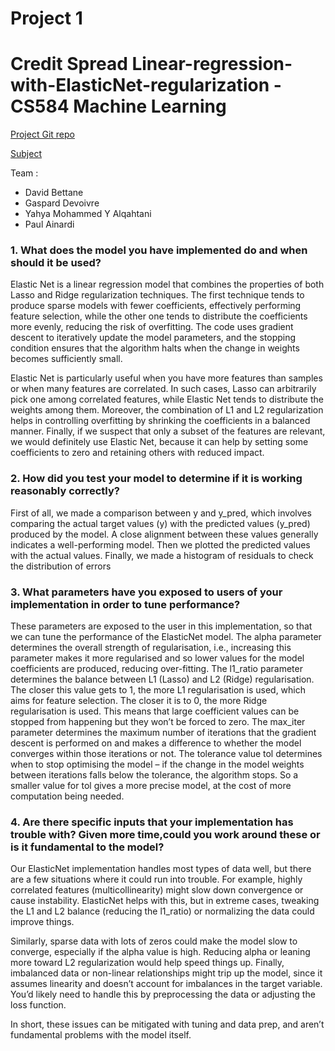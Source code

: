 # Project 1 


# Credit Spread Linear-regression-with-ElasticNet-regularization - CS584 Machine Learning

[Project Git repo](https://github.com/PaulAnrd/Credit-Spread-Linear-regression-with-ElasticNet-regularization/tree/main)

[Subject](https://github.com/Fall2024CS584/Project1)

Team :
- David Bettane
- Gaspard Devoivre
- Yahya Mohammed Y Alqahtani 
- Paul Ainardi


### 1. What does the model you have implemented do and when should it be used?
Elastic Net is a linear regression model that combines the properties of both Lasso and Ridge regularization techniques. The first technique tends to produce sparse models with fewer coefficients, effectively performing feature selection, while the other one tends to distribute the coefficients more evenly, reducing the risk of overfitting. The code uses gradient descent to iteratively update the model parameters, and the stopping condition ensures that the algorithm halts when the change in weights becomes sufficiently small.

Elastic Net is particularly useful when you have more features than samples or when many features are correlated. In such cases, Lasso can arbitrarily pick one among correlated features, while Elastic Net tends to distribute the weights among them. Moreover, the combination of L1 and L2 regularization helps in controlling overfitting by shrinking the coefficients in a balanced manner. Finally, if we suspect that only a subset of the features are relevant, we would definitely use Elastic Net, because it can help by setting some coefficients to zero and retaining others with reduced impact.




### 2. How did you test your model to determine if it is working reasonably correctly?
First of all, we made a comparison between y and y_pred, which involves comparing the actual target values (y) with the predicted values (y_pred) produced by the model. A close alignment between these values generally indicates a well-performing model. Then we plotted the predicted values with the actual values. Finally, we made a histogram of residuals to check the distribution of errors


### 3. What parameters have you exposed to users of your implementation in order to tune performance?
These parameters are exposed to the user in this implementation, so that we can tune the performance of the ElasticNet model. The alpha parameter determines the overall strength of regularisation, i.e., increasing this parameter makes it more regularised and so lower values for the model coefficients are produced, reducing over-fitting. The l1_ratio parameter determines the balance between L1 (Lasso) and L2 (Ridge) regularisation. The closer this value gets to 1, the more L1 regularisation is used, which aims for feature selection. The closer it is to 0, the more Ridge regularisation is used. This means that large coefficient values can be stopped from happening but they won’t be forced to zero. The max_iter parameter determines the maximum number of iterations that the gradient descent is performed on and makes a difference to whether the model converges within those iterations or not. The tolerance value tol determines when to stop optimising the model – if the change in the model weights between iterations falls below the tolerance, the algorithm stops. So a smaller value for tol gives a more precise model, at the cost of more computation being needed.


### 4. Are there specific inputs that your implementation has trouble with? Given more time,could you work around these or is it fundamental to the model?
Our ElasticNet implementation handles most types of data well, but there are a few situations where it could run into trouble. For example, highly correlated features (multicollinearity) might slow down convergence or cause instability. ElasticNet helps with this, but in extreme cases, tweaking the L1 and L2 balance (reducing the l1_ratio) or normalizing the data could improve things.

Similarly, sparse data with lots of zeros could make the model slow to converge, especially if the alpha value is high. Reducing alpha or leaning more toward L2 regularization would help speed things up. Finally, imbalanced data or non-linear relationships might trip up the model, since it assumes linearity and doesn’t account for imbalances in the target variable. You’d likely need to handle this by preprocessing the data or adjusting the loss function.

In short, these issues can be mitigated with tuning and data prep, and aren’t fundamental problems with the model itself.